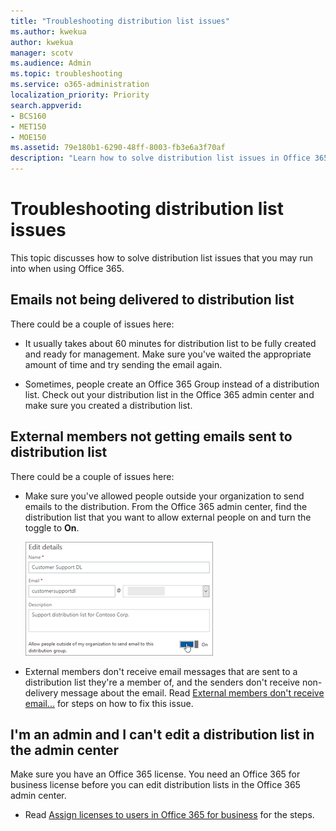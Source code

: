 ```yaml
---
title: "Troubleshooting distribution list issues"
ms.author: kwekua
author: kwekua
manager: scotv
ms.audience: Admin
ms.topic: troubleshooting
ms.service: o365-administration
localization_priority: Priority
search.appverid:
- BCS160
- MET150
- MOE150
ms.assetid: 79e180b1-6290-48ff-8003-fb3e6a3f70af
description: "Learn how to solve distribution list issues in Office 365 like emails not being delivered to the list, or external members not getting emails."
---
```


# Troubleshooting distribution list issues

This topic discusses how to solve distribution list issues that you may run into when using Office 365.
  
## Emails not being delivered to distribution list

There could be a couple of issues here:
  
- It usually takes about 60 minutes for distribution list to be fully created and ready for management. Make sure you've waited the appropriate amount of time and try sending the email again.
    
- Sometimes, people create an Office 365 Group instead of a distribution list. Check out your distribution list in the Office 365 admin center and make sure you created a distribution list.
    
## External members not getting emails sent to distribution list

There could be a couple of issues here:
  
- Make sure you've allowed people outside your organization to send emails to the distribution. From the Office 365 admin center, find the distribution list that you want to allow external people on and turn the toggle to **On**.
    
    ![Allow external members to send to a dl](../media/76a5fb05-d0b9-403d-80b2-8308ec8a567f.png)
  
- External members don't receive email messages that are sent to a distribution list they're a member of, and the senders don't receive non-delivery message about the email. Read [External members don't receive email...](https://go.microsoft.com/fwlink/?LinkID=855988) for steps on how to fix this issue. 
    
## I'm an admin and I can't edit a distribution list in the admin center

Make sure you have an Office 365 license. You need an Office 365 for business license before you can edit distribution lists in the Office 365 admin center.
  
- Read [Assign licenses to users in Office 365 for business](../subscriptions-and-billing/assign-licenses-to-users.md) for the steps. 
    

